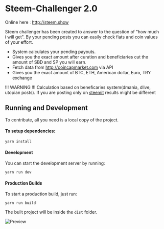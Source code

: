 # Steem-Challenger 2.0

Online here : http://steem.show

Steem challenger has been created to answer to the question of "how much i will get".
By your pending posts you can easily check fiats and coin values of your effort.

- System calculates your pending payouts.
- Gives you the exact amount after curation and beneficiaries cut the amount of SBD and SP you will earn.
- Fetch data from http://coincapmarket.com via API
- Gives you the exact amount of BTC, ETH, American dollar, Euro, TRY exchange

!!! WARNING !!!
Calculation based on beneficaries system(dmania, dlive, utopian posts).
If you are posting only on [steemit](https://steemit.com) results might be different

## Running and Development

To contribute, all you need is a local copy of the project.

#### To setup dependencies:

```
yarn install
```

#### Development

You can start the development server by running:

```
yarn run dev
```

#### Production Builds

To start a production build, just run:

```
yarn run build
```

The built project will be inside the `dist` folder.

![Preview](https://i.imgur.com/9Of9ogA.png)

